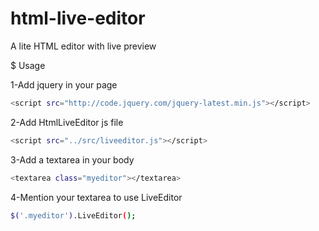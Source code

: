 # html-live-editor
A lite HTML editor with live preview

$ Usage

1-Add jquery in your page
```bash
<script src="http://code.jquery.com/jquery-latest.min.js"></script>
```
2-Add HtmlLiveEditor js file
```bash
<script src="../src/liveeditor.js"></script>
```
3-Add a textarea in your body
```bash
<textarea class="myeditor"></textarea>
```
4-Mention your textarea to use LiveEditor
```bash
$('.myeditor').LiveEditor(); 
```